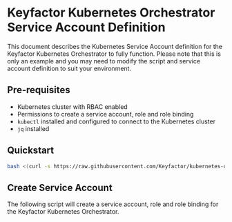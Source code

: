 # Keyfactor Kubernetes Orchestrator Service Account Definition

This document describes the Kubernetes Service Account definition for the Keyfactor Kubernetes Orchestrator to fully function. 
Please note that this is only an example and you may need to modify the script and service account definition to suit your environment.

## Pre-requisites
- Kubernetes cluster with RBAC enabled
- Permissions to create a service account, role and role binding
- `kubectl` installed and configured to connect to the Kubernetes cluster
- `jq` installed

## Quickstart
```bash
bash <(curl -s https://raw.githubusercontent.com/Keyfactor/kubernetes-orchestrator/main/scripts/kubernetes/create_service_account.sh)
```


## Create Service Account
The following script will create a service account, role and role binding for the Keyfactor Kubernetes Orchestrator.
```bash

```
